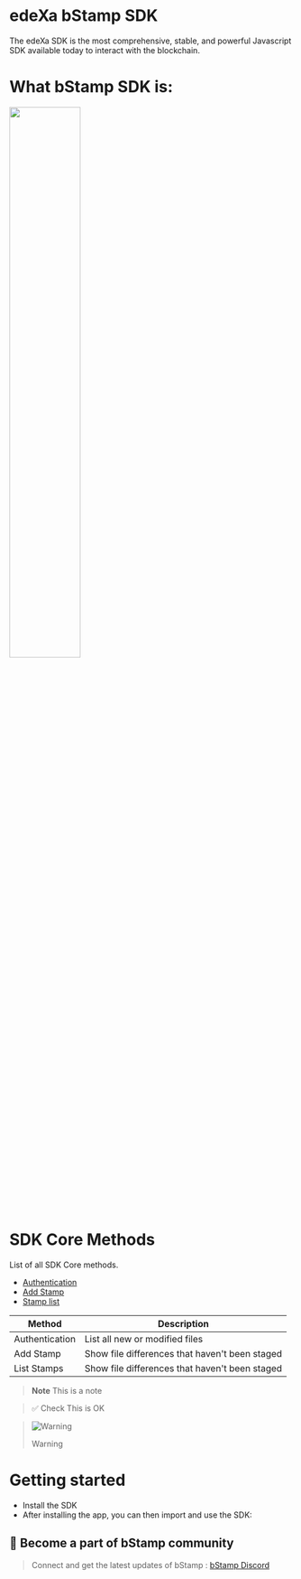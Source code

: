 # edeXa bStamp SDK

The edeXa SDK is the most comprehensive, stable, and powerful Javascript SDK available today to interact with the blockchain.

# What bStamp SDK is:

[<img src="https://account-files-bucket.s3.ap-south-1.amazonaws.com/accounts/assets/images/edexa-blue.svg" width="50%">](https://youtu.be/-9YlRpETt7U 'Now at edeXa')

# SDK Core Methods

List of all SDK Core methods.

- [Authentication](/docs-md/bstamp/authenticate.md)
- [Add Stamp](/docs-md/bstamp/stamp.md)
- [Stamp list](/docs-md/bstamp/stamps_list.md)

| Method         | Description                                    |
| -------------- | ---------------------------------------------- |
| Authentication | List all new or modified files                 |
| Add Stamp      | Show file differences that haven't been staged |
| List Stamps    | Show file differences that haven't been staged |

> **Note**
> This is a note

> ✅ Check
> This is OK

> <picture>
>   <source media="(prefers-color-scheme: light)" srcset="https://github.com/Mqxx/GitHub-Markdown/blob/main/blockquotes/badge/light-theme/warning.svg">
>   <img alt="Warning" src="https://github.com/Mqxx/GitHub-Markdown/blob/main/blockquotes/badge/dark-theme/warning.svg">
> </picture><br>
>
> Warning

# Getting started

- Install the SDK
- After installing the app, you can then import and use the SDK:

## 🖖 Become a part of bStamp community

> Connect and get the latest updates of bStamp : [bStamp Discord](https://discord.gg/mzqgaUz6)
